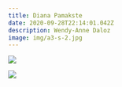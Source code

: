 ```yaml
---
title: Diana Pamakste
date: 2020-09-28T22:14:01.042Z
description: Wendy-Anne Daloz
image: img/a3-s-2.jpg
---
```

![](img/a2-s.jpg)

![](img/a1-s.jpg)